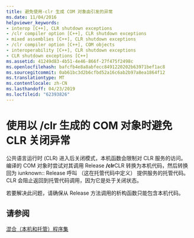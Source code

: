 ```yaml
---
title: 避免使用-clr 生成 COM 对象由引发的异常
ms.date: 11/04/2016
helpviewer_keywords:
- interop [C++], CLR shutdown exceptions
- /clr compiler option [C++], CLR shutdown exceptions
- mixed assemblies [C++], CLR shutdown exceptions
- /clr compiler option [C++], COM objects
- interoperability [C++], CLR shutdown exceptions
- CLR shutdown exceptions [C++]
ms.assetid: 41249d83-4b51-4e46-866f-27f475f2498c
ms.openlocfilehash: bafcfb4e8a8abfecc8491220202b63971bef1ac8
ms.sourcegitcommit: 0ab61bc3d2b6cfbd52a16c6ab2b97a8ea1864f12
ms.translationtype: MT
ms.contentlocale: zh-CN
ms.lasthandoff: 04/23/2019
ms.locfileid: "62393826"
---
```

# <a name="avoiding-exceptions-on-clr-shutdown-when-consuming-com-objects-built-with-clr"></a>使用以 /clr 生成的 COM 对象时避免 CLR 关闭异常

公共语言运行时 (CLR) 进入后关闭模式，本机函数会限制对 CLR 服务的访问。 编译的 COM 对象时尝试对其调用 Release **/clr**CLR 转换为本机代码，然后转换回为 iunknown:: Release 呼叫 （这在托管代码中定义） 提供服务的托管代码。 CLR 会阻止返回到托管代码调用，因为它是处于关闭状态。

若要解决此问题，请确保从 Release 方法调用的析构函数只能包含本机代码。

## <a name="see-also"></a>请参阅

[混合（本机和托管）程序集](../dotnet/mixed-native-and-managed-assemblies.md)
